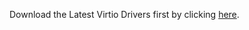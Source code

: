 Download the Latest Virtio Drivers first by clicking [here](https://fedorapeople.org/groups/virt/virtio-win/direct-downloads/stable-virtio/virtio-win.iso).
